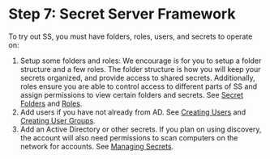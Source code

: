 [title]: # (7. Secret Server Framework)
[tags]: # (Secrets)
[priority]: # (70)

# Step 7: Secret Server Framework

To try out SS, you must have folders, roles, users, and secrets to operate on:

1. Setup some folders and roles: We encourage is for you to setup a folder structure and a few roles. The folder structure is how you will keep your secrets organized, and provide access to shared secrets. Additionally, roles ensure you are able to control access to different parts of SS and assign permissions to view certain folders and secrets. See [Secret Folders](../../secret-folders/index.md) and [Roles](../../roles/index.md).
1. Add users if you have not already from AD. See [Creating Users](#creating-users) and [Creating User Groups](#creating-user-groups).
1. Add an Active Directory or other secrets. If you plan on using discovery, the account will also need permissions to scan computers on the network for accounts. See [Managing Secrets](../../secret-management/index.md).
